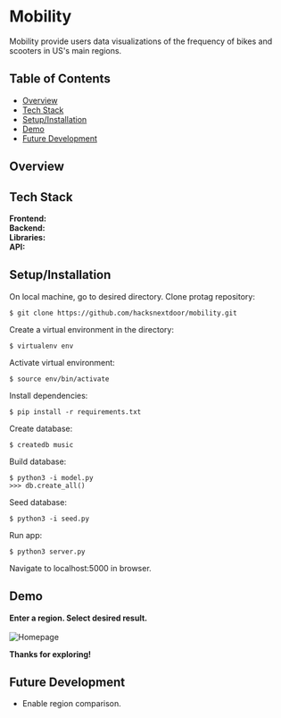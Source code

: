 # Mobility
Mobility provide users data visualizations of the frequency of bikes and scooters in US's main regions.

## Table of Contents
* [Overview](#overview)</br>
* [Tech Stack](#techstack)</br>
* [Setup/Installation](#installation)</br>
* [Demo](#demo)</br>
* [Future Development](#future)</br>

<a name="overview"/></a>
## Overview

<a name="techstack"/></a>
## Tech Stack
**Frontend:** </br>
**Backend:** <br/>
**Libraries:** <br/>
**API:** <br/>

<a name="installation"/></a>
## Setup/Installation
On local machine, go to desired directory.  Clone protag repository:
```
$ git clone https://github.com/hacksnextdoor/mobility.git
```
Create a virtual environment in the directory:
```
$ virtualenv env
```
Activate virtual environment:
```
$ source env/bin/activate
```
Install dependencies:
```
$ pip install -r requirements.txt
```
Create database:
```
$ createdb music
```
Build database:
```
$ python3 -i model.py
>>> db.create_all()
```
Seed database:
```
$ python3 -i seed.py
```
Run app:
```
$ python3 server.py
```
Navigate to localhost:5000 in browser.

<a name="demo"/></a>
## Demo

**Enter a region.  Select desired result.**
<br/><br/>
![Homepage](/static/images/readme/homepage.gif)
<br/>

**Thanks for exploring!**

<a name="future"/></a>
## Future Development
* Enable region comparison.


